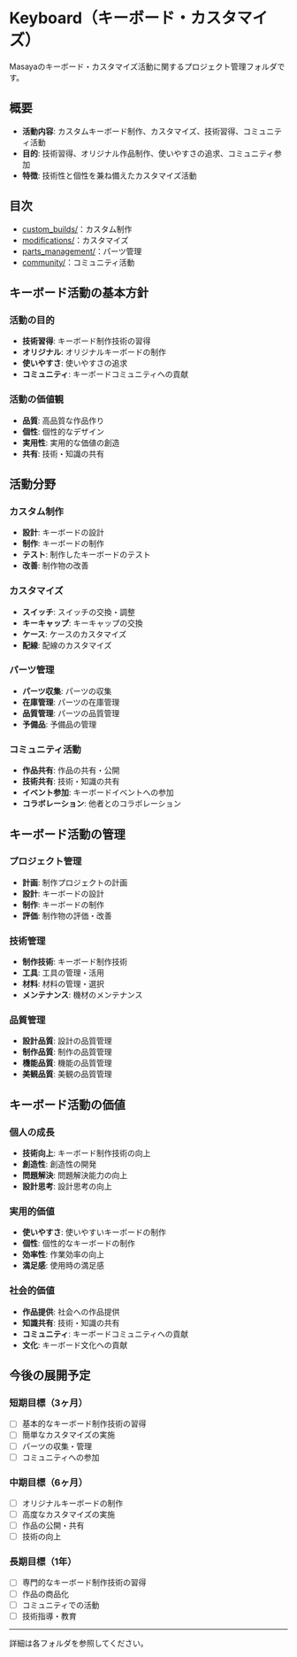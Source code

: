# Keyboard（キーボード・カスタマイズ）

Masayaのキーボード・カスタマイズ活動に関するプロジェクト管理フォルダです。

## 概要
- **活動内容**: カスタムキーボード制作、カスタマイズ、技術習得、コミュニティ活動
- **目的**: 技術習得、オリジナル作品制作、使いやすさの追求、コミュニティ参加
- **特徴**: 技術性と個性を兼ね備えたカスタマイズ活動

## 目次
- [custom_builds/](custom_builds/)：カスタム制作
- [modifications/](modifications/)：カスタマイズ
- [parts_management/](parts_management/)：パーツ管理
- [community/](community/)：コミュニティ活動

## キーボード活動の基本方針

### 活動の目的
- **技術習得**: キーボード制作技術の習得
- **オリジナル**: オリジナルキーボードの制作
- **使いやすさ**: 使いやすさの追求
- **コミュニティ**: キーボードコミュニティへの貢献

### 活動の価値観
- **品質**: 高品質な作品作り
- **個性**: 個性的なデザイン
- **実用性**: 実用的な価値の創造
- **共有**: 技術・知識の共有

## 活動分野

### カスタム制作
- **設計**: キーボードの設計
- **制作**: キーボードの制作
- **テスト**: 制作したキーボードのテスト
- **改善**: 制作物の改善

### カスタマイズ
- **スイッチ**: スイッチの交換・調整
- **キーキャップ**: キーキャップの交換
- **ケース**: ケースのカスタマイズ
- **配線**: 配線のカスタマイズ

### パーツ管理
- **パーツ収集**: パーツの収集
- **在庫管理**: パーツの在庫管理
- **品質管理**: パーツの品質管理
- **予備品**: 予備品の管理

### コミュニティ活動
- **作品共有**: 作品の共有・公開
- **技術共有**: 技術・知識の共有
- **イベント参加**: キーボードイベントへの参加
- **コラボレーション**: 他者とのコラボレーション

## キーボード活動の管理

### プロジェクト管理
- **計画**: 制作プロジェクトの計画
- **設計**: キーボードの設計
- **制作**: キーボードの制作
- **評価**: 制作物の評価・改善

### 技術管理
- **制作技術**: キーボード制作技術
- **工具**: 工具の管理・活用
- **材料**: 材料の管理・選択
- **メンテナンス**: 機材のメンテナンス

### 品質管理
- **設計品質**: 設計の品質管理
- **制作品質**: 制作の品質管理
- **機能品質**: 機能の品質管理
- **美観品質**: 美観の品質管理

## キーボード活動の価値

### 個人の成長
- **技術向上**: キーボード制作技術の向上
- **創造性**: 創造性の開発
- **問題解決**: 問題解決能力の向上
- **設計思考**: 設計思考の向上

### 実用的価値
- **使いやすさ**: 使いやすいキーボードの制作
- **個性**: 個性的なキーボードの制作
- **効率性**: 作業効率の向上
- **満足感**: 使用時の満足感

### 社会的価値
- **作品提供**: 社会への作品提供
- **知識共有**: 技術・知識の共有
- **コミュニティ**: キーボードコミュニティへの貢献
- **文化**: キーボード文化への貢献

## 今後の展開予定

### 短期目標（3ヶ月）
- [ ] 基本的なキーボード制作技術の習得
- [ ] 簡単なカスタマイズの実施
- [ ] パーツの収集・管理
- [ ] コミュニティへの参加

### 中期目標（6ヶ月）
- [ ] オリジナルキーボードの制作
- [ ] 高度なカスタマイズの実施
- [ ] 作品の公開・共有
- [ ] 技術の向上

### 長期目標（1年）
- [ ] 専門的なキーボード制作技術の習得
- [ ] 作品の商品化
- [ ] コミュニティでの活動
- [ ] 技術指導・教育

---

詳細は各フォルダを参照してください。 